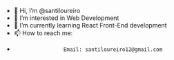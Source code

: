 - 👋 Hi, I’m @santiloureiro
- 👀 I’m interested in Web Development
- 🌱 I’m currently learning React Front-End development
- 📫 How to reach me:
-                     Email: santiloureiro12@gmail.com

<!---
santiloureiro/santiloureiro is a ✨ special ✨ repository because its `README.md` (this file) appears on your GitHub profile.
You can click the Preview link to take a look at your changes.
--->
